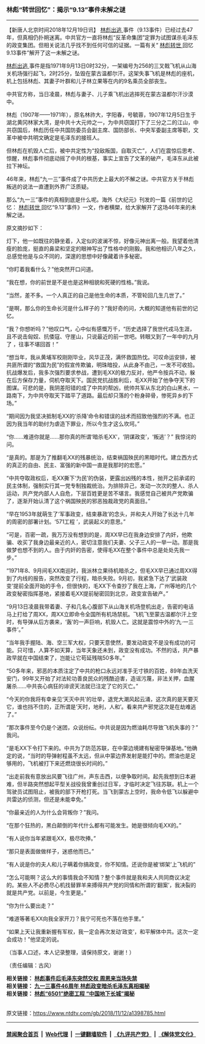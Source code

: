 ### 林彪“转世回忆”：揭示“9.13”事件未解之谜
------------------------

<div class="post_content">
 <p>
  【新唐人北京时间2018年12月19日讯】
  <a href="https://www.ntdtv.com/gb/林彪出逃.htm">
   林彪出逃
  </a>
  事件（9.13事件）已经过去47年，但真相仍扑朔迷离。中共官方一直将林彪“反革命集团”定罪为试图谋杀毛泽东的政变集团。但相关说法几乎找不到任何可信的证据。一篇有关“
  <a href="https://www.ntdtv.com/gb/林彪转世.htm">
   林彪转世
  </a>
  回忆9.13事件”解开了这一未解之谜。
 </p>
 <p>
  <a href="https://www.ntdtv.com/gb/林彪出逃.htm">
   林彪出逃
  </a>
  事件是指1971年9月13日0时32分，一架编号为256的三叉戟飞机从山海关机场强行起飞，2时25分，坠毁在蒙古温都尔汗。这架失事飞机是林彪的座机，机上包括林彪、其妻子叶群和儿子林立果等在内的9名乘员全部丧生。
 </p>
 <p>
  中共官方称，当日凌晨，林彪与妻子、儿子乘飞机出逃摔死在蒙古温都尔汗沙漠中。
 </p>
 <p>
  林彪（1907年——1971年），原名林祚大，字阳春，号毓蓉，1907年12月5日生于湖北黄冈林家大湾，是中共十大元帅之一，为中共窃国打下了三分之二的江山，中共窃国后，林彪历任中共国防委员会副主席、国防部长、中央军委副主席等职，文革中被中共明文确定是毛泽东的接班人。
 </p>
 <p>
  但林彪在机毁人亡后，被中共定性为“投敌叛国，自取灭亡”，人们在震惊后思考、惊醒，林彪事件彻底动摇了中共的根基，事实上宣告了文革的破产，毛泽东从此被拉下神坛。
 </p>
 <p>
  46年来，林彪“九一三”事件成了中共历史上最大的不解之谜。中共官方关于林彪叛逃的说法一直遭到外界广泛质疑。
 </p>
 <p>
  那么“九一三”事件的真相到底是什么呢。海外《大纪元》刊发的一篇《前世的记忆：
  <a href="https://www.ntdtv.com/gb/林彪转世.htm">
   林彪转世
  </a>
  回忆“9.13”事件》一文，作者横槊，给大家解开了这场46年来的未解之谜。
 </p>
 <p>
  原文摘抄如下：
 </p>
 <p>
  灯下，他一如既往的静坐着，入定似的波澜不惊，好像元神出离一般。我望着他清瘦的脸庞，挺直的鼻梁和坚定的眼神写出了性格中的刚毅。我和他相识八年之久，总感觉他是与众不同的，深邃的思想中好像藏着许多秘密。
 </p>
 <p>
  “你盯着我看什么？”他突然开口问道。
 </p>
 <p>
  “我在想，你的前世是不是也是这种相貌和死硬的性格。”我说。
 </p>
 <p>
  “当然，差不多。一个人真正的自己是他生命的本质，不管轮回几生几世了。”
 </p>
 <p>
  “是啊，那么你的生命长河是什么样子的？”我好奇的问，大概的知道他有前世的记忆。
 </p>
 <p>
  “我？你想听吗？”他叹口气，心中似有感慨万千，“历史选择了我世代戎马生涯， 且不说击匈奴、抗倭寇、守崖山，只说最近的前一世吧。转眼又到了一年中的九月了 ，往事不堪回首！”
 </p>
 <p>
  “想当年，我从黄埔军校刚刚毕业，风华正茂，满怀救国热忱。可叹命运安排，被共匪所谓的“救国为民”的假宣传欺骗，明珠暗投，从此身不由己，一发不可收拾。抗战爆发后，我多次强烈要求参战，遭到毛XX的极力反对，他严令按兵不动，躲在后方保存力量，伺机夺取天下。国民党抗战胜利后，毛XX开始了他争夺天下的图谋。可悲的是，我阴差阳错的成了中共的帮凶，统帅共军从东北的白山黑水，一路南下，为中共夺取天下踏平了道路。最后却只落的个粉身碎骨，惨死异乡的下场。”
 </p>
 <p>
  “期间因为我坚决抵制毛XX的‘杀降’命令和错误的战术而招致他强烈的不满。也正因为我当年的助纣为虐造下罪业，所以今生才这么坎坷。”
 </p>
 <p>
  “你……难道你就是……那你真的所谓‘暗杀毛XX’，‘阴谋政变’，‘叛逃’？” 我惊诧的问。
 </p>
 <p>
  “是真的。那是为了推翻毛XX的残暴统治，结束祸国殃民的黑暗时代。建立西方式的真正的自由、民主、富强的新中国一直是我那时的宏愿。”
 </p>
 <p>
  “中共夺取政权后，毛XX撕下‘为民’的伪装，更露出凶残的本性，抛开之前承诺的民主体制，强制实行其一党专制独裁统治。为排除异己，发动一次次的整人、杀人运动，共产党内部人人自危，下层百姓更是苦不堪言。我感觉自己被共产党欺骗了，逐渐开始认清了这个祸国殃民的邪恶独裁政党的真面目。”
 </p>
 <p>
  “早在1953年就萌生了‘军事政变，结束暴政’的念头，并和夫人开始了长达十几年的周密的部署计划。‘571工程 ’，武装起义的意思。”
 </p>
 <p>
  “可是，百密一疏，我万万没有想到的是，周XX早已在我身边安排了内奸，他欺骗、收买了我身边最亲近的人，密切注意我们夫妻、父子三人的一举一动。那是我做梦也想不到的人。由于内奸的告密，使得毛XX在整个事件中总是处处先我一步。”
 </p>
 <p>
  “1971年8、9月间毛XX南巡时，我派林立果待机暗杀之，但毛XX早已通过周XX得到了内线的报告，突然改变了行程，暗杀失败。9月初，我紧急下达了‘武装政变’提前全面开始的手令，但很快的，毛XX下令查抄了我在上海，广州等地的几个政变秘密指挥基地，紧接着毛XX提前秘密回到北京，政变宣告破产。”
 </p>
 <p>
  “9月13日凌晨我带着妻、子和几名心腹部下从山海关机场登机出走，告密的电话马上打给了周XX，周XX立即命令全国所有机场禁航。飞机飞至蒙古温都尔汗上空时，有导弹从后方袭来，‘轰’的一声巨响，机毁人亡。这就是震惊中外的‘九‧一三事件’。”
 </p>
 <p>
  “当年我手握陆、海、空三军大权，只要天意使然，要发动政变不是没有成功的可能。只可惜，人算不如天算，当年天象还未到，政变没有成功。不然的话，共产暴政早就在中国结束了，岂能让它苟延残喘50多年。”
 </p>
 <p>
  “50多年来，邪恶的本质注定了中共的枪口永远对准手无寸铁的百姓，89年血洗天安门，99年又开始了对法轮功善良民众的残酷迫害，造谣污蔑，非法关押，血腥屠杀……中共丧心病狂的诽谤天法就已注定了它的灭亡。”
 </p>
 <p>
  “今天的你我将有幸亲见‘天灭中共’的壮举，退党大潮风起云涌，这次真的是天要灭它，谁也挡不住的，正所谓是‘天时，地利，人和’。看来共产邪党这次是在劫难逃了。”
 </p>
 <p>
  “那次事件至今仍是个迷团，众说纷纭。中共说是因为燃油耗尽导致飞机失事的？” 我问。
 </p>
 <p>
  “是毛XX下令打下来的。中共为了防范苏联，在中蒙边境建有秘密导弹基地。”他确定的说，“当时的导弹射程虽不太远，但从中蒙边界发射是能打中的。燃油也是足够用的，飞机被打下来还燃烧很长时间的。”
 </p>
 <p>
  “出走前我有意放出风要飞往广州，声东击西，以便争取时间。起先我想到日本避难，但半路突然想起平型关战役我曾重创过日军，才临时决定飞往苏联。机上一个驾驶员试图阻止，被我的部下开枪打死。当飞到蒙古上空时，我命令低飞以躲避中共雷达的侦测，但还是未能幸免。”
 </p>
 <p>
  “你最亲近的人为什么会背叛你？”我问。
 </p>
 <p>
  “在那个狂热的，黑白颠倒的年代什么都有可能发生。她是很倾向毛XX的。”
 </p>
 <p>
  “有人说你当年紧跟毛XX，极尽吹捧。”
 </p>
 <p>
  “那只是表面做做样子，迷惑他而已。”
 </p>
 <p>
  “有人说是你的夫人和儿子瞒着你搞政变，你不知情。还说你是被‘绑架’上飞机的”
 </p>
 <p>
  “怎么可能啊？这么大的事情我会不知情？整个事件就是我和夫人共同商议决定的。某些人不必费尽心机找替罪羊来搏得共产党的同情和所谓的‘翻案’，我决裂的就是共产党。以前是，今生更是。”
 </p>
 <p>
  “你为什么要出走？”
 </p>
 <p>
  “难道等著毛XX向我全家开刀？我宁可死也不落在他手里。”
 </p>
 <p>
  “如果上天让我重新握有军权，我一定会再次发动‘政变’，和平解体中共。这次一定会成功！”他坚定的说。
 </p>
 <p>
  （当事人口述，本人记录整理，请保持原文，谢谢！）
 </p>
 <p>
  （责任编辑：古风）
 </p>
 <p>
  <b>
   相关链接：
   <a href="http://www.ntdtv.com/xtr/b5/2017/09/11/a1341759.html">
    林彪事件后毛泽东突然交权 周恩来当场失禁
   </a>
  </b>
  <br>
   <b>
    相关链接：
    <a href="http://www.ntdtv.com/xtr/b5/2017/09/15/a1342196.html">
     九一三事件46周年 林彪政变暗杀毛泽东真相揭秘
    </a>
   </b>
   <br/>
   <b>
    相关链接：
    <a href="http://www.ntdtv.com/xtr/b5/2017/09/19/a1342805.html">
     林彪“6501”绝密工程 “中国地下长城”揭秘
    </a>
   </b>
  </br>
 </p>
 <div class="single_ad">
 </div>
</div>

<br/>原文链接：https://www.ntdtv.com/gb/2018/11/12/a1398785.html


------------------------
#### [禁闻聚合首页](https://github.com/gfw-breaker/banned-news/blob/master/README.md) &nbsp;|&nbsp; [Web代理](https://github.com/gfw-breaker/open-proxy/blob/master/README.md) &nbsp;|&nbsp; [一键翻墙软件](https://github.com/gfw-breaker/nogfw/blob/master/README.md) &nbsp;|&nbsp; [《九评共产党》](https://github.com/gfw-breaker/9ping.md/blob/master/README.md#九评之一评共产党是什么) &nbsp;|&nbsp; [《解体党文化》](https://github.com/gfw-breaker/jtdwh.md/blob/master/README.md#绪论)